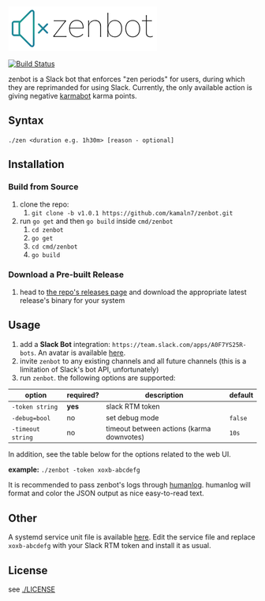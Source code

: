 ![zenbot logo](/logo.png)  

[![Build Status](https://semaphoreci.com/api/v1/kamaln7/zenbot/branches/master/badge.svg)](https://semaphoreci.com/kamaln7/zenbot)

zenbot is a Slack bot that enforces "zen periods" for users, during which they are reprimanded for using Slack. Currently, the only available action is giving negative [karmabot](https://github.com/kamaln7/karmabot) karma points.

## Syntax

`./zen <duration e.g. 1h30m> [reason - optional]`

## Installation

### Build from Source

1. clone the repo:
    1. `git clone -b v1.0.1 https://github.com/kamaln7/zenbot.git`
2. run `go get` and then `go build` inside `cmd/zenbot`
    1. `cd zenbot`
    2. `go get`
    3. `cd cmd/zenbot`
    4. `go build`

### Download a Pre-built Release

1. head to [the repo's releases page](https://github.com/kamaln7/zenbot/releases) and download the appropriate latest release's binary for your system

## Usage

1. add a **Slack Bot** integration: `https://team.slack.com/apps/A0F7YS25R-bots`. An avatar is available [here](/avatar.png).
2. invite `zenbot` to any existing channels and all future channels (this is a limitation of Slack's bot API, unfortunately)
3. run `zenbot`. the following options are supported:

| option            | required? | description                              | default |
| ----------------- | --------- | ---------------------------------------- | ------- |
| `-token string`   | **yes**   | slack RTM token                          |         |
| `-debug=bool`     | no        | set debug mode                           | `false` |
| `-timeout string` | no        | timeout between actions (karma downvotes) | `10s`   |

In addition, see the table below for the options related to the web UI.

**example:** `./zenbot -token xoxb-abcdefg`

It is recommended to pass zenbot's logs through [humanlog](https://github.com/aybabtme/humanlog). humanlog will format and color the JSON output as nice easy-to-read text.

## Other

A systemd service unit file is available [here](/zenbot.service). Edit the service file and replace `xoxb-abcdefg` with your Slack RTM token and install it as usual.

## License

see [./LICENSE](/LICENSE)
